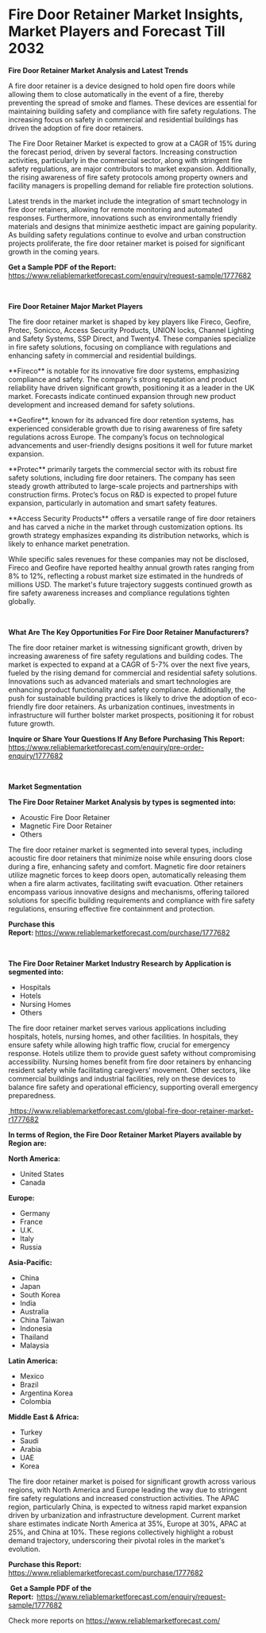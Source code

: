 <p><h1>Fire Door Retainer Market Insights, Market Players and Forecast Till 2032</h1></p><p><strong>Fire Door Retainer Market Analysis and Latest Trends</strong></p>
<p><p>A fire door retainer is a device designed to hold open fire doors while allowing them to close automatically in the event of a fire, thereby preventing the spread of smoke and flames. These devices are essential for maintaining building safety and compliance with fire safety regulations. The increasing focus on safety in commercial and residential buildings has driven the adoption of fire door retainers.</p><p>The Fire Door Retainer Market is expected to grow at a CAGR of 15% during the forecast period, driven by several factors. Increasing construction activities, particularly in the commercial sector, along with stringent fire safety regulations, are major contributors to market expansion. Additionally, the rising awareness of fire safety protocols among property owners and facility managers is propelling demand for reliable fire protection solutions.</p><p>Latest trends in the market include the integration of smart technology in fire door retainers, allowing for remote monitoring and automated responses. Furthermore, innovations such as environmentally friendly materials and designs that minimize aesthetic impact are gaining popularity. As building safety regulations continue to evolve and urban construction projects proliferate, the fire door retainer market is poised for significant growth in the coming years.</p></p>
<p><strong>Get a Sample PDF of the Report:&nbsp;</strong> <a href="https://www.reliablemarketforecast.com/enquiry/request-sample/1777682?utm_campaign=2397&utm_medium=2&utm_source=Github&utm_content=ia&utm_term=09042025&utm_id=fire-door-retainer">https://www.reliablemarketforecast.com/enquiry/request-sample/1777682</a></p>
<p>&nbsp;</p>
<p><strong>Fire Door Retainer Major Market Players</strong></p>
<p><p>The fire door retainer market is shaped by key players like Fireco, Geofire, Protec, Sonicco, Access Security Products, UNION locks, Channel Lighting and Safety Systems, SSP Direct, and Twenty4. These companies specialize in fire safety solutions, focusing on compliance with regulations and enhancing safety in commercial and residential buildings.</p><p>**Fireco** is notable for its innovative fire door systems, emphasizing compliance and safety. The company's strong reputation and product reliability have driven significant growth, positioning it as a leader in the UK market. Forecasts indicate continued expansion through new product development and increased demand for safety solutions.</p><p>**Geofire**, known for its advanced fire door retention systems, has experienced considerable growth due to rising awareness of fire safety regulations across Europe. The company’s focus on technological advancements and user-friendly designs positions it well for future market expansion.</p><p>**Protec** primarily targets the commercial sector with its robust fire safety solutions, including fire door retainers. The company has seen steady growth attributed to large-scale projects and partnerships with construction firms. Protec’s focus on R&D is expected to propel future expansion, particularly in automation and smart safety features.</p><p>**Access Security Products** offers a versatile range of fire door retainers and has carved a niche in the market through customization options. Its growth strategy emphasizes expanding its distribution networks, which is likely to enhance market penetration.</p><p>While specific sales revenues for these companies may not be disclosed, Fireco and Geofire have reported healthy annual growth rates ranging from 8% to 12%, reflecting a robust market size estimated in the hundreds of millions USD. The market's future trajectory suggests continued growth as fire safety awareness increases and compliance regulations tighten globally.</p></p>
<p>&nbsp;</p>
<p><strong>What Are The Key Opportunities For Fire Door Retainer Manufacturers?</strong></p>
<p><p>The fire door retainer market is witnessing significant growth, driven by increasing awareness of fire safety regulations and building codes. The market is expected to expand at a CAGR of 5-7% over the next five years, fueled by the rising demand for commercial and residential safety solutions. Innovations such as advanced materials and smart technologies are enhancing product functionality and safety compliance. Additionally, the push for sustainable building practices is likely to drive the adoption of eco-friendly fire door retainers. As urbanization continues, investments in infrastructure will further bolster market prospects, positioning it for robust future growth.</p></p>
<p><strong>Inquire or Share Your Questions If Any Before Purchasing This Report:</strong> <a href="https://www.reliablemarketforecast.com/enquiry/pre-order-enquiry/1777682?utm_campaign=2397&utm_medium=2&utm_source=Github&utm_content=ia&utm_term=09042025&utm_id=fire-door-retainer">https://www.reliablemarketforecast.com/enquiry/pre-order-enquiry/1777682</a></p>
<p>&nbsp;</p>
<p><strong>Market Segmentation</strong></p>
<p><strong>The Fire Door Retainer Market Analysis by types is segmented into:</strong></p>
<p><ul><li>Acoustic Fire Door Retainer</li><li>Magnetic Fire Door Retainer</li><li>Others</li></ul></p>
<p><p>The fire door retainer market is segmented into several types, including acoustic fire door retainers that minimize noise while ensuring doors close during a fire, enhancing safety and comfort. Magnetic fire door retainers utilize magnetic forces to keep doors open, automatically releasing them when a fire alarm activates, facilitating swift evacuation. Other retainers encompass various innovative designs and mechanisms, offering tailored solutions for specific building requirements and compliance with fire safety regulations, ensuring effective fire containment and protection.</p></p>
<p><strong>Purchase this Report:&nbsp;</strong><a href="https://www.reliablemarketforecast.com/purchase/1777682?utm_campaign=2397&utm_medium=2&utm_source=Github&utm_content=ia&utm_term=09042025&utm_id=fire-door-retainer">https://www.reliablemarketforecast.com/purchase/1777682</a></p>
<p>&nbsp;</p>
<p><strong>The Fire Door Retainer Market Industry Research by Application is segmented into:</strong></p>
<p><ul><li>Hospitals</li><li>Hotels</li><li>Nursing Homes</li><li>Others</li></ul></p>
<p><p>The fire door retainer market serves various applications including hospitals, hotels, nursing homes, and other facilities. In hospitals, they ensure safety while allowing high traffic flow, crucial for emergency response. Hotels utilize them to provide guest safety without compromising accessibility. Nursing homes benefit from fire door retainers by enhancing resident safety while facilitating caregivers’ movement. Other sectors, like commercial buildings and industrial facilities, rely on these devices to balance fire safety and operational efficiency, supporting overall emergency preparedness.</p></p>
<p><a href="https://www.reliablemarketforecast.com/global-fire-door-retainer-market-r1777682?utm_campaign=2397&utm_medium=2&utm_source=Github&utm_content=ia&utm_term=09042025&utm_id=fire-door-retainer">&nbsp;https://www.reliablemarketforecast.com/global-fire-door-retainer-market-r1777682</a></p>
<p><strong>In terms of Region, the Fire Door Retainer Market Players available by Region are:</strong></p>
<p>
    <p> <strong> North America: </strong>
        <ul>
            <li>United States</li>
            <li>Canada</li>
        </ul>
        </p> 
    <p> <strong> Europe: </strong>
        <ul>
            <li>Germany</li>
            <li>France</li>
            <li>U.K.</li>
            <li>Italy</li>
            <li>Russia</li>
        </ul>
        </p> 
    <p> <strong> Asia-Pacific: </strong>
        <ul>
            <li>China</li>
            <li>Japan</li>
            <li>South Korea</li>
            <li>India</li>
            <li>Australia</li>
            <li>China Taiwan</li>
            <li>Indonesia</li>
            <li>Thailand</li>
            <li>Malaysia</li>
        </ul>
        </p> 
    <p> <strong> Latin America: </strong>
        <ul>
            <li>Mexico</li>
            <li>Brazil</li>
            <li>Argentina Korea</li>
            <li>Colombia</li>
        </ul>
        </p> 
    <p> <strong> Middle East & Africa: </strong>
        <ul>
            <li>Turkey</li>
            <li>Saudi</li>
            <li>Arabia</li>
            <li>UAE</li>
            <li>Korea</li>
        </ul>
    </p>
    </p>
<p><p>The fire door retainer market is poised for significant growth across various regions, with North America and Europe leading the way due to stringent fire safety regulations and increased construction activities. The APAC region, particularly China, is expected to witness rapid market expansion driven by urbanization and infrastructure development. Current market share estimates indicate North America at 35%, Europe at 30%, APAC at 25%, and China at 10%. These regions collectively highlight a robust demand trajectory, underscoring their pivotal roles in the market's evolution.</p></p>
<p><strong>Purchase this Report: </strong><a href="https://www.reliablemarketforecast.com/purchase/1777682?utm_campaign=2397&utm_medium=2&utm_source=Github&utm_content=ia&utm_term=09042025&utm_id=fire-door-retainer">https://www.reliablemarketforecast.com/purchase/1777682</a></p>
<p>&nbsp;<strong>Get a Sample PDF of the Report:&nbsp;&nbsp;</strong><a href="https://www.reliablemarketforecast.com/enquiry/request-sample/1777682?utm_campaign=2397&utm_medium=2&utm_source=Github&utm_content=ia&utm_term=09042025&utm_id=fire-door-retainer">https://www.reliablemarketforecast.com/enquiry/request-sample/1777682</a></p>
<p><strong></strong></p>
<p>Check more reports on <a href="https://www.reliablemarketforecast.com/?utm_campaign=2397&utm_medium=2&utm_source=Github&utm_content=ia&utm_term=09042025&utm_id=fire-door-retainer">https://www.reliablemarketforecast.com/</a></p>